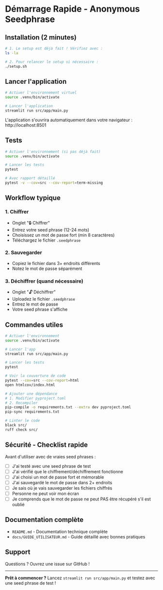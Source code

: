 # Démarrage Rapide - Anonymous Seedphrase

## Installation (2 minutes)

```bash
# 1. Le setup est déjà fait ! Vérifiez avec :
ls -la

# 2. Pour relancer le setup si nécessaire :
./setup.sh
```

## Lancer l'application

```bash
# Activer l'environnement virtuel
source .venv/bin/activate

# Lancer l'application
streamlit run src/app/main.py
```

L'application s'ouvrira automatiquement dans votre navigateur : http://localhost:8501

## Tests

```bash
# Activer l'environnement (si pas déjà fait)
source .venv/bin/activate

# Lancer les tests
pytest

# Avec rapport détaillé
pytest -v --cov=src --cov-report=term-missing
```

## Workflow typique

### 1. Chiffrer
- Onglet "🔒 Chiffrer"
- Entrez votre seed phrase (12-24 mots)
- Choisissez un mot de passe fort (min 8 caractères)
- Téléchargez le fichier `.seedphrase`

### 2. Sauvegarder
- Copiez le fichier dans 3+ endroits différents
- Notez le mot de passe séparément

### 3. Déchiffrer (quand nécessaire)
- Onglet "🔓 Déchiffrer"
- Uploadez le fichier `.seedphrase`
- Entrez le mot de passe
- Votre seed phrase s'affiche

## Commandes utiles

```bash
# Activer l'environnement
source .venv/bin/activate

# Lancer l'app
streamlit run src/app/main.py

# Lancer les tests
pytest

# Voir la couverture de code
pytest --cov=src --cov-report=html
open htmlcov/index.html

# Ajouter une dépendance
# 1. Modifier pyproject.toml
# 2. Recompiler
pip-compile -o requirements.txt --extra dev pyproject.toml
pip-sync requirements.txt

# Linter le code
black src/
ruff check src/
```

## Sécurité - Checklist rapide

Avant d'utiliser avec de vraies seed phrases :

- [ ] J'ai testé avec une seed phrase de test
- [ ] J'ai vérifié que le chiffrement/déchiffrement fonctionne
- [ ] J'ai choisi un mot de passe fort et mémorable
- [ ] J'ai sauvegardé le mot de passe dans 2+ endroits
- [ ] Je sais où je vais sauvegarder les fichiers chiffrés
- [ ] Personne ne peut voir mon écran
- [ ] Je comprends que le mot de passe ne peut PAS être récupéré s'il est oublié

## Documentation complète

- `README.md` - Documentation technique complète
- `docs/GUIDE_UTILISATEUR.md` - Guide détaillé avec bonnes pratiques

## Support

Questions ? Ouvrez une issue sur GitHub !

---

**Prêt à commencer ?** Lancez `streamlit run src/app/main.py` et testez avec une seed phrase de test !
